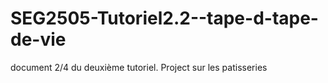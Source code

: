 # SEG2505-Tutoriel2.2--tape-d-tape-de-vie
document 2/4 du deuxième tutoriel. Project sur les patisseries
